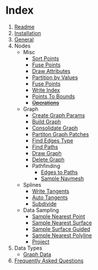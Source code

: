 # Index

1. [Readme](../Readme.md)
1. [Installation](Installation.md)
1. [General](GeneralInfos.md)
1. Nodes
    - Misc
        - [Sort Points](PCGExSortPoints.md)
        - [Fuse Points](PCGExFusePoints.md)
        - [Draw Attributes](PCGExDrawAttributes.md)
        - [Partition by Values](PCGExPartitionByValues.md)
        - [Fuse Points](PCGExFusePoints.md)
        - [Write Index](PCGExWriteIndex.md)
        - [Points To Bounds](PCGExPointsToBounds.md)
        - ~~[Operations](PCGExOperations.md)~~
    - Graph
        - [Create Graph Params](PCGExCreateGraphParams.md)
        - [Build Graph](PCGExBuildGraph.md)
        - [Consolidate Graph](PCGExConsolidateGraph.md)
        - [Partiton Graph Patches](PCGExFindEdgePatches.md)
        - [Find Edges Type](PCGExFindEdgesType.md)
        - [Find Paths](PCGExFindPaths.md)
        - [Draw Graph](PCGExDrawGraph.md)
        - [Delete Graph](PCGExDeleteGraph.md)
        - Pathfinding
            - [Edges to Paths](PCGExEdgesToPaths.md)
            - [Sample Navmesh](PCGExSampleNavmesh.md)
    - Splines
        - [Write Tangents](PCGExWriteTangents.md)
        - [Auto Tangents](PCGExAutoTangents.md)
        - [Subdivide](PCGExSubdivide.md)
    - Data Sampling
        - [Sample Nearest Point](PCGExSampleNearestPoint.md)
        - [Sample Nearest Surface](PCGExSampleNearestSurface.md)
        - [Sample Surface Guided](PCGExSampleSurfaceGuided.md)
        - [Sample Nearest Polyline](PCGExSampleNearestPolyline.md)
        - [Project](PCGExProject.md)
1. Data Types
    - [Graph Data](PCGExGraphData.md)
1. [Frequently Asked Questions](FAQ.md)